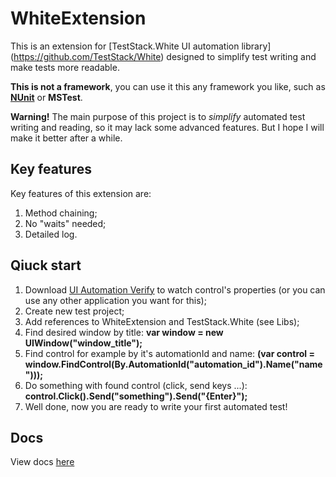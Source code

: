 WhiteExtension
==============

This is an extension for [TestStack.White UI automation library] (https://github.com/TestStack/White) designed to simplify test writing and make tests more readable.

**This is not a framework**, you can use it this any framework you like, such as [**NUnit**](https://github.com/nunit/nunit-framework) or **MSTest**.

**Warning!**
The main purpose of this project is to *simplify* automated test writing and reading, so it may lack some advanced features. But I hope I will make it better after a while.

Key features
------------

Key features of this extension are:

1. Method chaining;
2. No "waits" needed; 
3. Detailed log.

Qiuck start
-----------

1. Download [UI Automation Verify](http://uiautomationverify.codeplex.com/) to watch control's properties (or you can use any other application you want for this);
2. Create new test project;
3. Add references to WhiteExtension and TestStack.White (see Libs);
4. Find desired window by title: **var window = new UIWindow("window_title");**
5. Find control for example by it's automationId and name: **(var control = window.FindControl(By.AutomationId("automation_id").Name("name")));**
6. Do something with found control (click, send keys ...): **control.Click().Send("something").Send("{Enter}");**
7. Well done, now you are ready to write your first automated test!

Docs
----

View docs [here](ttp://murz42.viewdocs.io/WhiteExtension)
